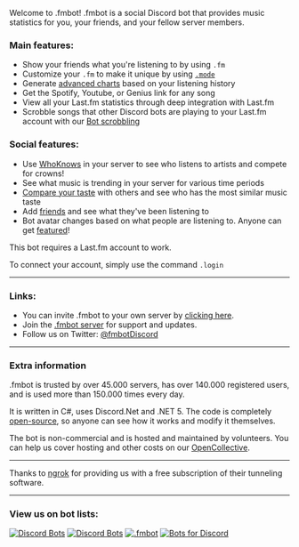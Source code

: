 Welcome to .fmbot! .fmbot is a social Discord bot that provides music statistics for you, your friends, and your fellow server members.

### Main features:

- Show your friends what you're listening to by using `.fm`
- Customize your `.fm` to make it unique by using [`.mode`](/commands/#mode)
- Generate [advanced charts](/commands/albums/#chart-c) based on your listening history
- Get the Spotify, Youtube, or Genius link for any song
- View all your Last.fm statistics through deep integration with Last.fm
- Scrobble songs that other Discord bots are playing to your Last.fm account with our [Bot scrobbling](/botscrobbling/)

### Social features:

- Use [WhoKnows](/commands/artists/#whoknows-wk-w) in your server to see who listens to artists and compete for crowns!
- See what music is trending in your server for various time periods
- [Compare your taste](/commands/artists/#taste-t) with others and see who has the most similar music taste
- Add [friends](/commands/friends/) and see what they've been listening to
- Bot avatar changes based on what people are listening to. Anyone can get [featured](/commands/featured/)!


This bot requires a Last.fm account to work. 

To connect your account, simply use the command `.login`

---

### Links:

- You can invite .fmbot to your own server by [clicking here](http://invite.fmbot.xyz).
- Join the [.fmbot server](http://server.fmbot.xyz/) for support and updates.
- Follow us on Twitter: [@fmbotDiscord](https://twitter.com/fmbotDiscord)

---

### Extra information

.fmbot is trusted by over 45.000 servers, has over 140.000 registered users, and is used more than 150.000 times every day.

It is written in C#, uses Discord.Net and .NET 5. The code is completely [open-source](https://github.com/fmbot-discord/fmbot/), so anyone can see how it works and modify it themselves.

The bot is non-commercial and is hosted and maintained by volunteers. You can help us cover hosting and other costs on our [OpenCollective](https://opencollective.com/fmbot).

---

Thanks to [ngrok](https://ngrok.com/) for providing us with a free subscription of their tunneling software.

---


### View us on bot lists:

[![Discord Bots](https://top.gg/api/widget/356268235697553409.svg)](https://top.gg/bot/356268235697553409)
[![Discord Bots](https://discord.boats/api/widget/356268235697553409)](https://discord.boats/bot/356268235697553409)
[![.fmbot](https://bots.ondiscord.xyz/bots/356268235697553409/embed?theme=dark)](https://bots.ondiscord.xyz/bots/356268235697553409)
[![Bots for Discord](https://botsfordiscord.com/api/bot/356268235697553409/widget)](https://botsfordiscord.com/bots/356268235697553409)